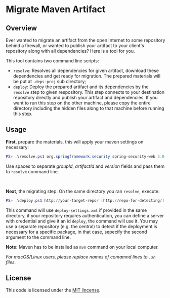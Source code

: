 
Migrate Maven Artifact
============


## Overview

Ever wanted to migrate an artifact from the open Internet to some repository behind a firewall, or wanted to publish your artifact to your client's repository along with all dependencies? Here is a tool for you.

This tool contains two command line scripts:
- `resolve`: Resolves all dependencies for given artifact, download these dependencies and get ready for migration. The prepared materials will be put at `.deps-proj` sub directory;
- `deploy`: Deploy the prepared artifact and its dependencies by the `resolve` step to given respository. This step connects to your destination repository directly and publish your artifact and dependencies. If you want to run this step on the other machine, please copy the entire directory including the hidden files along to that machine before running this step. 



## Usage


**First**, prepare the materials, this will apply your maven settings on necessary:

```powershell
PS> .\resolve.ps1 org.springframework.security spring-security-web 5.0.0.RELEASE 
```

Use spaces to separate *groupId*, *artifactId* and *version* fields and pass them to `resolve` command line.

<br />

**Next**, the migrating step. On the same directory you ran `resolve`, execute:
 ```powershell
PS> .\deploy.ps1 http://your-target-repo/ [http://repo-for-detecting/]
```

This command will use `deploy-settings.xml` if provided in the same directory, if your repository requires authentication, you can define a server with credential and give it an id `deploy`, the command will use it.
You may use a separate repository (e.g. the central) to detect if the deployment is necessary for a specific package, in that case, sepecify the second argument to the command line.


**Note:** Maven has to be installed as `mvn` command on your local computer.

*For macOS/Linux users, please replace names of comamnd lines to `.sh` files.*


## License

This code is licensed under the [MIT lincense](https://opensource.org/licenses/MIT).





